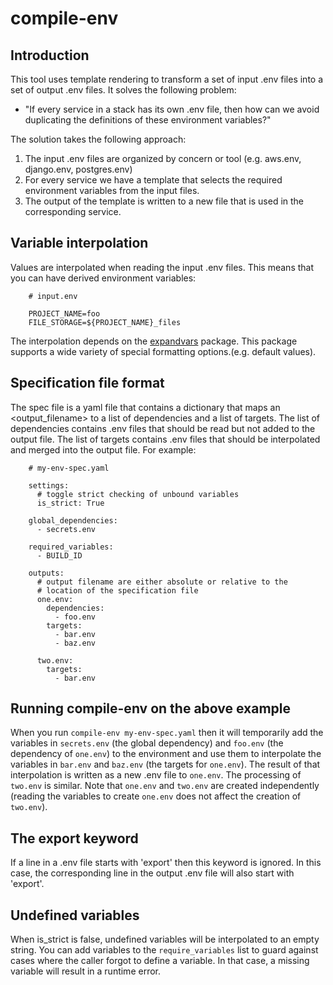 # compile-env

## Introduction

This tool uses template rendering to transform a set of input .env files into a set of output .env files. It solves the following problem:

- "If every service in a stack has its own .env file, then how can we avoid duplicating the definitions of these environment variables?"

The solution takes the following approach:

1. The input .env files are organized by concern or tool (e.g. aws.env, django.env, postgres.env)
2. For every service we have a template that selects the required environment variables from the input files.
3. The output of the template is written to a new file that is used in the corresponding service.

## Variable interpolation

Values are interpolated when reading the input .env files. This means that you can have derived environment variables:

```
    # input.env

    PROJECT_NAME=foo
    FILE_STORAGE=${PROJECT_NAME}_files
```

The interpolation depends on the [expandvars](https://pypi.org/project/expandvars/) package. This package supports a wide variety of special formatting options.(e.g. default values).

## Specification file format

The spec file is a yaml file that contains a dictionary that maps an <output_filename> to a list of dependencies and a list of targets. The list of dependencies contains .env files that should be read but not added to the output file.
The list of targets contains .env files that should be interpolated and merged into the output file. For example:

```
    # my-env-spec.yaml

    settings:
      # toggle strict checking of unbound variables
      is_strict: True

    global_dependencies:
      - secrets.env

    required_variables:
      - BUILD_ID

    outputs:
      # output filename are either absolute or relative to the
      # location of the specification file
      one.env:
        dependencies:
          - foo.env
        targets:
          - bar.env
          - baz.env

      two.env:
        targets:
          - bar.env
```

## Running compile-env on the above example

When you run `compile-env my-env-spec.yaml` then it will temporarily add the variables in `secrets.env` (the global dependency) and `foo.env` (the dependency of `one.env`) to the environment and use them to interpolate the variables in `bar.env` and `baz.env` (the targets for `one.env`). The result of that interpolation is written as a new .env file to `one.env`. The processing of `two.env` is similar.
Note that `one.env` and `two.env` are created independently (reading the variables to create `one.env` does not affect the creation of `two.env`).

## The export keyword

If a line in a .env file starts with 'export' then this keyword is ignored. In this case,
the corresponding line in the output .env file will also start with 'export'.

## Undefined variables

When is_strict is false, undefined variables will be interpolated to an empty string. You can add variables to the `require_variables` list to guard against cases where the caller forgot to define a variable. In that case, a missing variable will result in a runtime error.
